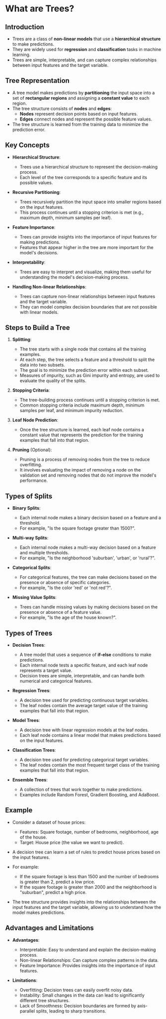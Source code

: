 # What are Trees?

## Introduction

- Trees are a class of **non-linear models** that use a **hierarchical structure** to make predictions.
- They are widely used for **regression** and **classification** tasks in machine learning.
- Trees are simple, interpretable, and can capture complex relationships between input features and the target variable.

## Tree Representation

- A tree model makes predictions by **partitioning** the input space into a set of **rectangular regions** and assigning a **constant value** to each region.
- The tree structure consists of **nodes** and **edges**:
  - **Nodes** represent decision points based on input features.
  - **Edges** connect nodes and represent the possible feature values.
- The tree structure is learned from the training data to minimize the prediction error.

## Key Concepts

- **Hierarchical Structure**:
  - Trees use a hierarchical structure to represent the decision-making process.
  - Each level of the tree corresponds to a specific feature and its possible values.

- **Recursive Partitioning**:
  - Trees recursively partition the input space into smaller regions based on the input features.
  - This process continues until a stopping criterion is met (e.g., maximum depth, minimum samples per leaf).

- **Feature Importance**:
  - Trees can provide insights into the importance of input features for making predictions.
  - Features that appear higher in the tree are more important for the model's decisions.

- **Interpretability**:
  - Trees are easy to interpret and visualize, making them useful for understanding the model's decision-making process.

- **Handling Non-linear Relationships**:
  - Trees can capture non-linear relationships between input features and the target variable.
  - They can model complex decision boundaries that are not possible with linear models.

## Steps to Build a Tree

1. **Splitting**:
   - The tree starts with a single node that contains all the training examples.
   - At each step, the tree selects a feature and a threshold to split the data into two subsets.
   - The goal is to minimize the prediction error within each subset.
   - Measures of impurity, such as Gini impurity and entropy, are used to evaluate the quality of the splits.

2. **Stopping Criteria**:
    - The tree-building process continues until a stopping criterion is met.
    - Common stopping criteria include maximum depth, minimum samples per leaf, and minimum impurity reduction.

3. **Leaf Node Prediction**:
    - Once the tree structure is learned, each leaf node contains a constant value that represents the prediction for the training examples that fall into that region.

4. **Pruning** (Optional):
    - Pruning is a process of removing nodes from the tree to reduce overfitting.
    - It involves evaluating the impact of removing a node on the validation set and removing nodes that do not improve the model's performance.

## Types of Splits

- **Binary Splits**:
  - Each internal node makes a binary decision based on a feature and a threshold.
  - For example, "Is the square footage greater than 1500?".

- **Multi-way Splits**:
  - Each internal node makes a multi-way decision based on a feature and multiple thresholds.
  - For example, "Is the neighborhood 'suburban', 'urban', or 'rural'?".

- **Categorical Splits**:
  - For categorical features, the tree can make decisions based on the presence or absence of specific categories.
  - For example, "Is the color 'red' or 'not red'?".

- **Missing Value Splits**:
  - Trees can handle missing values by making decisions based on the presence or absence of a feature value.
  - For example, "Is the age of the house known?".

## Types of Trees

- **Decision Trees**:
  - A tree model that uses a sequence of **if-else** conditions to make predictions.
  - Each internal node tests a specific feature, and each leaf node represents a target value.
  - Decision trees are simple, interpretable, and can handle both numerical and categorical features.

- **Regression Trees**:
  - A decision tree used for predicting continuous target variables.
  - The leaf nodes contain the average target value of the training examples that fall into that region.

- **Model Trees**:
  - A decision tree with linear regression models at the leaf nodes.
  - Each leaf node contains a linear model that makes predictions based on the input features.

- **Classification Trees**:
  - A decision tree used for predicting categorical target variables.
  - The leaf nodes contain the most frequent target class of the training examples that fall into that region.

- **Ensemble Trees**:
  - A collection of trees that work together to make predictions.
  - Examples include Random Forest, Gradient Boosting, and AdaBoost.

## Example

- Consider a dataset of house prices:
  - Features: Square footage, number of bedrooms, neighborhood, age of the house.
  - Target: House price (the value we want to predict).

- A decision tree can learn a set of rules to predict house prices based on the input features.
- For example:
  - If the square footage is less than 1500 and the number of bedrooms is greater than 2, predict a low price.
  - If the square footage is greater than 2000 and the neighborhood is "suburban", predict a high price.

- The tree structure provides insights into the relationships between the input features and the target variable, allowing us to understand how the model makes predictions.

## Advantages and Limitations

- **Advantages**:
  - Interpretable: Easy to understand and explain the decision-making process.
  - Non-linear Relationships: Can capture complex patterns in the data.
  - Feature Importance: Provides insights into the importance of input features.

- **Limitations**:
  - Overfitting: Decision trees can easily overfit noisy data.
  - Instability: Small changes in the data can lead to significantly different tree structures.
  - Lack of Smoothness: Decision boundaries are formed by axis-parallel splits, leading to sharp transitions.

